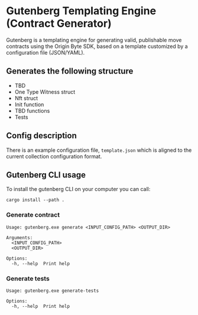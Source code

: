# Gutenberg Templating Engine (Contract Generator)

Gutenberg is a templating engine for generating valid, publishable move contracts using the Origin Byte SDK, based on a template customized by a configuration file (JSON/YAML).

## Generates the following structure

- TBD
- One Type Witness struct
- Nft struct
- Init function
- TBD functions
- Tests

## Config description

There is an example configuration file, `template.json` which is aligned to the current collection configuration format.

## Gutenberg CLI usage

To install the gutenberg CLI on your computer you can call:

```
cargo install --path .
```

### Generate contract

```
Usage: gutenberg.exe generate <INPUT_CONFIG_PATH> <OUTPUT_DIR>

Arguments:
  <INPUT_CONFIG_PATH>
  <OUTPUT_DIR>

Options:
  -h, --help  Print help
```

### Generate tests

```
Usage: gutenberg.exe generate-tests

Options:
  -h, --help  Print help
```
